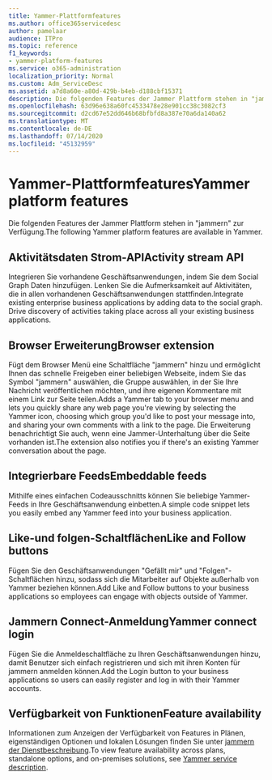 ```yaml
---
title: Yammer-Plattformfeatures
ms.author: office365servicedesc
author: pamelaar
audience: ITPro
ms.topic: reference
f1_keywords:
- yammer-platform-features
ms.service: o365-administration
localization_priority: Normal
ms.custom: Adm_ServiceDesc
ms.assetid: a7d8a60e-a80d-429b-b4eb-d188cbf15371
description: Die folgenden Features der Jammer Plattform stehen in "jammern" zur Verfügung.
ms.openlocfilehash: 63d96e638a60fc4533478e28e901cc38c3082cf3
ms.sourcegitcommit: d2cd67e52dd646b68bfbfd8a387e70a6da140a62
ms.translationtype: MT
ms.contentlocale: de-DE
ms.lasthandoff: 07/14/2020
ms.locfileid: "45132959"
---
```

# <a name="yammer-platform-features"></a><span data-ttu-id="a6e07-103">Yammer-Plattformfeatures</span><span class="sxs-lookup"><span data-stu-id="a6e07-103">Yammer platform features</span></span>

<span data-ttu-id="a6e07-104">Die folgenden Features der Jammer Plattform stehen in "jammern" zur Verfügung.</span><span class="sxs-lookup"><span data-stu-id="a6e07-104">The following Yammer platform features are available in Yammer.</span></span>
 
## <a name="activity-stream-api"></a><span data-ttu-id="a6e07-105">Aktivitätsdaten Strom-API</span><span class="sxs-lookup"><span data-stu-id="a6e07-105">Activity stream API</span></span>

<span data-ttu-id="a6e07-p101">Integrieren Sie vorhandene Geschäftsanwendungen, indem Sie dem Social Graph Daten hinzufügen. Lenken Sie die Aufmerksamkeit auf Aktivitäten, die in allen vorhandenen Geschäftsanwendungen stattfinden.</span><span class="sxs-lookup"><span data-stu-id="a6e07-p101">Integrate existing enterprise business applications by adding data to the social graph. Drive discovery of activities taking place across all your existing business applications.</span></span>
  
## <a name="browser-extension"></a><span data-ttu-id="a6e07-108">Browser Erweiterung</span><span class="sxs-lookup"><span data-stu-id="a6e07-108">Browser extension</span></span>

<span data-ttu-id="a6e07-109">Fügt dem Browser Menü eine Schaltfläche "jammern" hinzu und ermöglicht Ihnen das schnelle Freigeben einer beliebigen Webseite, indem Sie das Symbol "jammern" auswählen, die Gruppe auswählen, in der Sie Ihre Nachricht veröffentlichen möchten, und ihre eigenen Kommentare mit einem Link zur Seite teilen.</span><span class="sxs-lookup"><span data-stu-id="a6e07-109">Adds a Yammer tab to your browser menu and lets you quickly share any web page you're viewing by selecting the Yammer icon, choosing which group you'd like to post your message into, and sharing your own comments with a link to the page.</span></span> <span data-ttu-id="a6e07-110">Die Erweiterung benachrichtigt Sie auch, wenn eine Jammer-Unterhaltung über die Seite vorhanden ist.</span><span class="sxs-lookup"><span data-stu-id="a6e07-110">The extension also notifies you if there's an existing Yammer conversation about the page.</span></span> 

## <a name="embeddable-feeds"></a><span data-ttu-id="a6e07-111">Integrierbare Feeds</span><span class="sxs-lookup"><span data-stu-id="a6e07-111">Embeddable feeds</span></span>

<span data-ttu-id="a6e07-112">Mithilfe eines einfachen Codeausschnitts können Sie beliebige Yammer-Feeds in Ihre Geschäftsanwendung einbetten.</span><span class="sxs-lookup"><span data-stu-id="a6e07-112">A simple code snippet lets you easily embed any Yammer feed into your business application.</span></span>
  
## <a name="like-and-follow-buttons"></a><span data-ttu-id="a6e07-113">Like-und folgen-Schaltflächen</span><span class="sxs-lookup"><span data-stu-id="a6e07-113">Like and Follow buttons</span></span>

<span data-ttu-id="a6e07-114">Fügen Sie den Geschäftsanwendungen "Gefällt mir" und "Folgen"-Schaltflächen hinzu, sodass sich die Mitarbeiter auf Objekte außerhalb von Yammer beziehen können.</span><span class="sxs-lookup"><span data-stu-id="a6e07-114">Add Like and Follow buttons to your business applications so employees can engage with objects outside of Yammer.</span></span>
  
## <a name="yammer-connect-login"></a><span data-ttu-id="a6e07-115">Jammern Connect-Anmeldung</span><span class="sxs-lookup"><span data-stu-id="a6e07-115">Yammer connect login</span></span>

<span data-ttu-id="a6e07-116">Fügen Sie die Anmeldeschaltfläche zu Ihren Geschäftsanwendungen hinzu, damit Benutzer sich einfach registrieren und sich mit ihren Konten für jammern anmelden können.</span><span class="sxs-lookup"><span data-stu-id="a6e07-116">Add the Login button to your business applications so users can easily register and log in with their Yammer accounts.</span></span>

## <a name="feature-availability"></a><span data-ttu-id="a6e07-117">Verfügbarkeit von Funktionen</span><span class="sxs-lookup"><span data-stu-id="a6e07-117">Feature availability</span></span>

<span data-ttu-id="a6e07-118">Informationen zum Anzeigen der Verfügbarkeit von Features in Plänen, eigenständigen Optionen und lokalen Lösungen finden Sie unter [jammern der Dienstbeschreibung](yammer-service-description.md).</span><span class="sxs-lookup"><span data-stu-id="a6e07-118">To view feature availability across plans, standalone options, and on-premises solutions, see [Yammer service description](yammer-service-description.md).</span></span>
  

